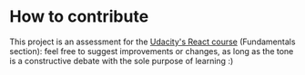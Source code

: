 # How to contribute

This project is an assessment for the [Udacity's React course](https://www.udacity.com/course/react-nanodegree--nd019) (Fundamentals section): feel free to suggest improvements or changes, as long as the tone is a constructive debate with the sole purpose of learning :)
